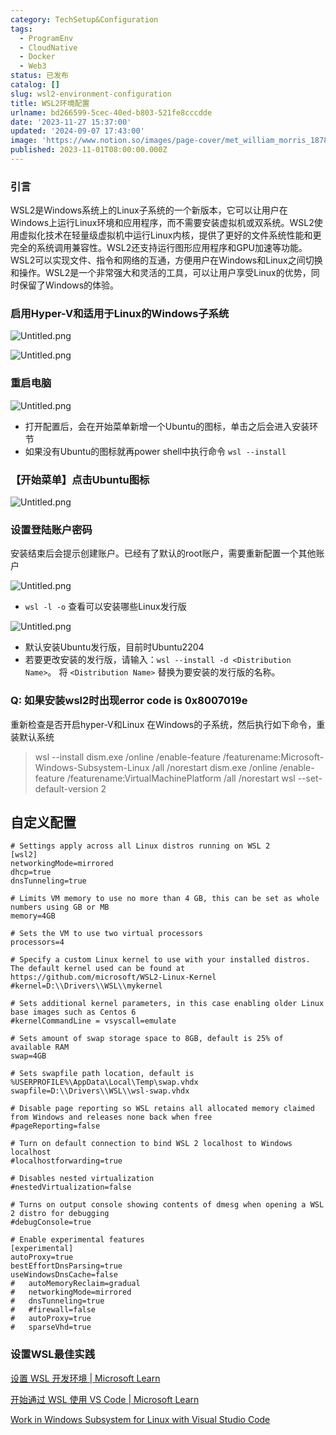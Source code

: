 ```yaml
---
category: TechSetup&Configuration
tags:
  - ProgramEnv
  - CloudNative
  - Docker
  - Web3
status: 已发布
catalog: []
slug: wsl2-environment-configuration
title: WSL2环境配置
urlname: bd266599-5cec-40ed-b803-521fe8cccdde
date: '2023-11-27 15:37:00'
updated: '2024-09-07 17:43:00'
image: 'https://www.notion.so/images/page-cover/met_william_morris_1878.jpg'
published: 2023-11-01T08:00:00.000Z
---
```


### 引言


WSL2是Windows系统上的Linux子系统的一个新版本，它可以让用户在Windows上运行Linux环境和应用程序，而不需要安装虚拟机或双系统。WSL2使用虚拟化技术在轻量级虚拟机中运行Linux内核，提供了更好的文件系统性能和更完全的系统调用兼容性。WSL2还支持运行图形应用程序和GPU加速等功能。WSL2可以实现文件、指令和网络的互通，方便用户在Windows和Linux之间切换和操作。WSL2是一个非常强大和灵活的工具，可以让用户享受Linux的优势，同时保留了Windows的体验。


### 启用Hyper-V和适用于Linux的Windows子系统


![Untitled.png](https://prod-files-secure.s3.us-west-2.amazonaws.com/5d24fe63-e567-4804-86f9-9fdc62e13082/62efe4d1-37d6-4606-a7b8-34dcd63ff38a/Untitled.png?X-Amz-Algorithm=AWS4-HMAC-SHA256&X-Amz-Content-Sha256=UNSIGNED-PAYLOAD&X-Amz-Credential=ASIAZI2LB4664JNL2RBL%2F20250313%2Fus-west-2%2Fs3%2Faws4_request&X-Amz-Date=20250313T213310Z&X-Amz-Expires=3600&X-Amz-Security-Token=IQoJb3JpZ2luX2VjEJX%2F%2F%2F%2F%2F%2F%2F%2F%2F%2FwEaCXVzLXdlc3QtMiJHMEUCICR7Vk3qmP5IPIu%2FBPQ%2FaGi0zRvD1YDXW%2B7Iv0kheZOQAiEAi8vt%2F5um5XDbuJr8vOVGg23kJg%2FadMVSQ44cVa0ZnqIqiAQI3v%2F%2F%2F%2F%2F%2F%2F%2F%2F%2FARAAGgw2Mzc0MjMxODM4MDUiDP7%2FW5FiRPA55BtwWCrcAzysYPnMsPC9LVTGxf8%2FfRLMCO4YIOzCI5Hx77isNyA68UuhXoHj6ORA8vXtlsgeDxNElcq9BGNnfqND6%2B8gkOA%2B%2ByLf1qi9ZydwmWluuRyLDGeiA8LF7pzovkJuwWRQYMxtPRXg13hqnDHn2F4iWGXFC6%2BXnucIuQ6CFTAZR3PhwilHSKR0owG3srglRNOyJ1RZyBIBOQdBX16FJ4p716gqU1EMIzHps3dhcyUOr8S7VKK9bV8HwOzsdtP7K8b1uDSWAyyPZu2ZzMmFV5DFIIUMre8kzv1KRpSz%2FZjBRvMGglo4X1uWN2XvV0NG%2BmlU2MlyTEguiIDE%2BbsW2qQnFUkwNCOG1%2BEvDUQ5kM8TbJx9uGKoAZQyEQ2%2B5DD75m4BhD9X5hXBWAWfwroKFJeBxWm1uSjRn5EVn%2FKa7Ol%2FZjidov5EBLvTGEKA32kGNzgigs34mfA7DA%2F4yIGBeYncbFrC5BKCTszZqsa2d2Wen3qH4sHYL9xewZ%2BJaQISR1z0OY9zr3811IKZ%2Bs%2FBD%2B8SwBzNVYcGVezo0U9C9C2gEMrpAno6UKdX9wluEHEhb1EFlItZBGoJ4n%2BQsPI%2FT2JPS8yIkSkiIvQGk2yIgrydLYZSpV7mvYR7eUUPxHSdMK6Szb4GOqUB1D98rE3Ebk3s2RuGXbxnEfcL20bKMhLL8yq741Nf1eZZ%2FubsUJ0kqGiRcZylrVIoMKawbHK95rd%2FX08EAqElIq3vWIl1Co9C4XZXgCq7O6MPkzn95R4YppFayC45E3MgUnkKXPmzWAWWeoGX3mprqz9iOOHgtBudraS%2FJ8ULwOz6FBi1AdWUan5ShL%2BFXUh0dKrBvrCsJtocb7LRG8zcyO4X5sYk&X-Amz-Signature=bc3c4aa9d668be63f2a6d386a61127bc07ed84fa6d96769ad344afaac13bc280&X-Amz-SignedHeaders=host&x-id=GetObject)


![Untitled.png](https://prod-files-secure.s3.us-west-2.amazonaws.com/5d24fe63-e567-4804-86f9-9fdc62e13082/74866fe6-9ce5-4055-94c5-4900f6f5ff8b/Untitled.png?X-Amz-Algorithm=AWS4-HMAC-SHA256&X-Amz-Content-Sha256=UNSIGNED-PAYLOAD&X-Amz-Credential=ASIAZI2LB4664JNL2RBL%2F20250313%2Fus-west-2%2Fs3%2Faws4_request&X-Amz-Date=20250313T213310Z&X-Amz-Expires=3600&X-Amz-Security-Token=IQoJb3JpZ2luX2VjEJX%2F%2F%2F%2F%2F%2F%2F%2F%2F%2FwEaCXVzLXdlc3QtMiJHMEUCICR7Vk3qmP5IPIu%2FBPQ%2FaGi0zRvD1YDXW%2B7Iv0kheZOQAiEAi8vt%2F5um5XDbuJr8vOVGg23kJg%2FadMVSQ44cVa0ZnqIqiAQI3v%2F%2F%2F%2F%2F%2F%2F%2F%2F%2FARAAGgw2Mzc0MjMxODM4MDUiDP7%2FW5FiRPA55BtwWCrcAzysYPnMsPC9LVTGxf8%2FfRLMCO4YIOzCI5Hx77isNyA68UuhXoHj6ORA8vXtlsgeDxNElcq9BGNnfqND6%2B8gkOA%2B%2ByLf1qi9ZydwmWluuRyLDGeiA8LF7pzovkJuwWRQYMxtPRXg13hqnDHn2F4iWGXFC6%2BXnucIuQ6CFTAZR3PhwilHSKR0owG3srglRNOyJ1RZyBIBOQdBX16FJ4p716gqU1EMIzHps3dhcyUOr8S7VKK9bV8HwOzsdtP7K8b1uDSWAyyPZu2ZzMmFV5DFIIUMre8kzv1KRpSz%2FZjBRvMGglo4X1uWN2XvV0NG%2BmlU2MlyTEguiIDE%2BbsW2qQnFUkwNCOG1%2BEvDUQ5kM8TbJx9uGKoAZQyEQ2%2B5DD75m4BhD9X5hXBWAWfwroKFJeBxWm1uSjRn5EVn%2FKa7Ol%2FZjidov5EBLvTGEKA32kGNzgigs34mfA7DA%2F4yIGBeYncbFrC5BKCTszZqsa2d2Wen3qH4sHYL9xewZ%2BJaQISR1z0OY9zr3811IKZ%2Bs%2FBD%2B8SwBzNVYcGVezo0U9C9C2gEMrpAno6UKdX9wluEHEhb1EFlItZBGoJ4n%2BQsPI%2FT2JPS8yIkSkiIvQGk2yIgrydLYZSpV7mvYR7eUUPxHSdMK6Szb4GOqUB1D98rE3Ebk3s2RuGXbxnEfcL20bKMhLL8yq741Nf1eZZ%2FubsUJ0kqGiRcZylrVIoMKawbHK95rd%2FX08EAqElIq3vWIl1Co9C4XZXgCq7O6MPkzn95R4YppFayC45E3MgUnkKXPmzWAWWeoGX3mprqz9iOOHgtBudraS%2FJ8ULwOz6FBi1AdWUan5ShL%2BFXUh0dKrBvrCsJtocb7LRG8zcyO4X5sYk&X-Amz-Signature=56571018bef2212e3388a1c01c95a294dd0e5bea2e7470aee160a024a43c4e5b&X-Amz-SignedHeaders=host&x-id=GetObject)


### 重启电脑


![Untitled.png](https://prod-files-secure.s3.us-west-2.amazonaws.com/5d24fe63-e567-4804-86f9-9fdc62e13082/ed8ca255-2fda-4c1b-9b1a-f1896300e8e7/Untitled.png?X-Amz-Algorithm=AWS4-HMAC-SHA256&X-Amz-Content-Sha256=UNSIGNED-PAYLOAD&X-Amz-Credential=ASIAZI2LB4664JNL2RBL%2F20250313%2Fus-west-2%2Fs3%2Faws4_request&X-Amz-Date=20250313T213310Z&X-Amz-Expires=3600&X-Amz-Security-Token=IQoJb3JpZ2luX2VjEJX%2F%2F%2F%2F%2F%2F%2F%2F%2F%2FwEaCXVzLXdlc3QtMiJHMEUCICR7Vk3qmP5IPIu%2FBPQ%2FaGi0zRvD1YDXW%2B7Iv0kheZOQAiEAi8vt%2F5um5XDbuJr8vOVGg23kJg%2FadMVSQ44cVa0ZnqIqiAQI3v%2F%2F%2F%2F%2F%2F%2F%2F%2F%2FARAAGgw2Mzc0MjMxODM4MDUiDP7%2FW5FiRPA55BtwWCrcAzysYPnMsPC9LVTGxf8%2FfRLMCO4YIOzCI5Hx77isNyA68UuhXoHj6ORA8vXtlsgeDxNElcq9BGNnfqND6%2B8gkOA%2B%2ByLf1qi9ZydwmWluuRyLDGeiA8LF7pzovkJuwWRQYMxtPRXg13hqnDHn2F4iWGXFC6%2BXnucIuQ6CFTAZR3PhwilHSKR0owG3srglRNOyJ1RZyBIBOQdBX16FJ4p716gqU1EMIzHps3dhcyUOr8S7VKK9bV8HwOzsdtP7K8b1uDSWAyyPZu2ZzMmFV5DFIIUMre8kzv1KRpSz%2FZjBRvMGglo4X1uWN2XvV0NG%2BmlU2MlyTEguiIDE%2BbsW2qQnFUkwNCOG1%2BEvDUQ5kM8TbJx9uGKoAZQyEQ2%2B5DD75m4BhD9X5hXBWAWfwroKFJeBxWm1uSjRn5EVn%2FKa7Ol%2FZjidov5EBLvTGEKA32kGNzgigs34mfA7DA%2F4yIGBeYncbFrC5BKCTszZqsa2d2Wen3qH4sHYL9xewZ%2BJaQISR1z0OY9zr3811IKZ%2Bs%2FBD%2B8SwBzNVYcGVezo0U9C9C2gEMrpAno6UKdX9wluEHEhb1EFlItZBGoJ4n%2BQsPI%2FT2JPS8yIkSkiIvQGk2yIgrydLYZSpV7mvYR7eUUPxHSdMK6Szb4GOqUB1D98rE3Ebk3s2RuGXbxnEfcL20bKMhLL8yq741Nf1eZZ%2FubsUJ0kqGiRcZylrVIoMKawbHK95rd%2FX08EAqElIq3vWIl1Co9C4XZXgCq7O6MPkzn95R4YppFayC45E3MgUnkKXPmzWAWWeoGX3mprqz9iOOHgtBudraS%2FJ8ULwOz6FBi1AdWUan5ShL%2BFXUh0dKrBvrCsJtocb7LRG8zcyO4X5sYk&X-Amz-Signature=78b8a1d37880251010994a9e148fffd8512e72ffd1834e6a8776b4c47805b70d&X-Amz-SignedHeaders=host&x-id=GetObject)

- 打开配置后，会在开始菜单新增一个Ubuntu的图标，单击之后会进入安装环节
- 如果没有Ubuntu的图标就再power shell中执行命令 `wsl --install`

### 【开始菜单】点击Ubuntu图标


![Untitled.png](https://prod-files-secure.s3.us-west-2.amazonaws.com/5d24fe63-e567-4804-86f9-9fdc62e13082/d7415a12-f453-43fe-a604-a208d85638a3/Untitled.png?X-Amz-Algorithm=AWS4-HMAC-SHA256&X-Amz-Content-Sha256=UNSIGNED-PAYLOAD&X-Amz-Credential=ASIAZI2LB4664JNL2RBL%2F20250313%2Fus-west-2%2Fs3%2Faws4_request&X-Amz-Date=20250313T213310Z&X-Amz-Expires=3600&X-Amz-Security-Token=IQoJb3JpZ2luX2VjEJX%2F%2F%2F%2F%2F%2F%2F%2F%2F%2FwEaCXVzLXdlc3QtMiJHMEUCICR7Vk3qmP5IPIu%2FBPQ%2FaGi0zRvD1YDXW%2B7Iv0kheZOQAiEAi8vt%2F5um5XDbuJr8vOVGg23kJg%2FadMVSQ44cVa0ZnqIqiAQI3v%2F%2F%2F%2F%2F%2F%2F%2F%2F%2FARAAGgw2Mzc0MjMxODM4MDUiDP7%2FW5FiRPA55BtwWCrcAzysYPnMsPC9LVTGxf8%2FfRLMCO4YIOzCI5Hx77isNyA68UuhXoHj6ORA8vXtlsgeDxNElcq9BGNnfqND6%2B8gkOA%2B%2ByLf1qi9ZydwmWluuRyLDGeiA8LF7pzovkJuwWRQYMxtPRXg13hqnDHn2F4iWGXFC6%2BXnucIuQ6CFTAZR3PhwilHSKR0owG3srglRNOyJ1RZyBIBOQdBX16FJ4p716gqU1EMIzHps3dhcyUOr8S7VKK9bV8HwOzsdtP7K8b1uDSWAyyPZu2ZzMmFV5DFIIUMre8kzv1KRpSz%2FZjBRvMGglo4X1uWN2XvV0NG%2BmlU2MlyTEguiIDE%2BbsW2qQnFUkwNCOG1%2BEvDUQ5kM8TbJx9uGKoAZQyEQ2%2B5DD75m4BhD9X5hXBWAWfwroKFJeBxWm1uSjRn5EVn%2FKa7Ol%2FZjidov5EBLvTGEKA32kGNzgigs34mfA7DA%2F4yIGBeYncbFrC5BKCTszZqsa2d2Wen3qH4sHYL9xewZ%2BJaQISR1z0OY9zr3811IKZ%2Bs%2FBD%2B8SwBzNVYcGVezo0U9C9C2gEMrpAno6UKdX9wluEHEhb1EFlItZBGoJ4n%2BQsPI%2FT2JPS8yIkSkiIvQGk2yIgrydLYZSpV7mvYR7eUUPxHSdMK6Szb4GOqUB1D98rE3Ebk3s2RuGXbxnEfcL20bKMhLL8yq741Nf1eZZ%2FubsUJ0kqGiRcZylrVIoMKawbHK95rd%2FX08EAqElIq3vWIl1Co9C4XZXgCq7O6MPkzn95R4YppFayC45E3MgUnkKXPmzWAWWeoGX3mprqz9iOOHgtBudraS%2FJ8ULwOz6FBi1AdWUan5ShL%2BFXUh0dKrBvrCsJtocb7LRG8zcyO4X5sYk&X-Amz-Signature=551fb53381f4431851b8700d80ec3acb61b83a6bf997555fe8748ecab2c2a872&X-Amz-SignedHeaders=host&x-id=GetObject)


### 设置登陆账户密码


安装结束后会提示创建账户。已经有了默认的root账户，需要重新配置一个其他账户


![Untitled.png](https://prod-files-secure.s3.us-west-2.amazonaws.com/5d24fe63-e567-4804-86f9-9fdc62e13082/bb38a6ce-031e-4122-9787-de509d2240bf/Untitled.png?X-Amz-Algorithm=AWS4-HMAC-SHA256&X-Amz-Content-Sha256=UNSIGNED-PAYLOAD&X-Amz-Credential=ASIAZI2LB4664JNL2RBL%2F20250313%2Fus-west-2%2Fs3%2Faws4_request&X-Amz-Date=20250313T213310Z&X-Amz-Expires=3600&X-Amz-Security-Token=IQoJb3JpZ2luX2VjEJX%2F%2F%2F%2F%2F%2F%2F%2F%2F%2FwEaCXVzLXdlc3QtMiJHMEUCICR7Vk3qmP5IPIu%2FBPQ%2FaGi0zRvD1YDXW%2B7Iv0kheZOQAiEAi8vt%2F5um5XDbuJr8vOVGg23kJg%2FadMVSQ44cVa0ZnqIqiAQI3v%2F%2F%2F%2F%2F%2F%2F%2F%2F%2FARAAGgw2Mzc0MjMxODM4MDUiDP7%2FW5FiRPA55BtwWCrcAzysYPnMsPC9LVTGxf8%2FfRLMCO4YIOzCI5Hx77isNyA68UuhXoHj6ORA8vXtlsgeDxNElcq9BGNnfqND6%2B8gkOA%2B%2ByLf1qi9ZydwmWluuRyLDGeiA8LF7pzovkJuwWRQYMxtPRXg13hqnDHn2F4iWGXFC6%2BXnucIuQ6CFTAZR3PhwilHSKR0owG3srglRNOyJ1RZyBIBOQdBX16FJ4p716gqU1EMIzHps3dhcyUOr8S7VKK9bV8HwOzsdtP7K8b1uDSWAyyPZu2ZzMmFV5DFIIUMre8kzv1KRpSz%2FZjBRvMGglo4X1uWN2XvV0NG%2BmlU2MlyTEguiIDE%2BbsW2qQnFUkwNCOG1%2BEvDUQ5kM8TbJx9uGKoAZQyEQ2%2B5DD75m4BhD9X5hXBWAWfwroKFJeBxWm1uSjRn5EVn%2FKa7Ol%2FZjidov5EBLvTGEKA32kGNzgigs34mfA7DA%2F4yIGBeYncbFrC5BKCTszZqsa2d2Wen3qH4sHYL9xewZ%2BJaQISR1z0OY9zr3811IKZ%2Bs%2FBD%2B8SwBzNVYcGVezo0U9C9C2gEMrpAno6UKdX9wluEHEhb1EFlItZBGoJ4n%2BQsPI%2FT2JPS8yIkSkiIvQGk2yIgrydLYZSpV7mvYR7eUUPxHSdMK6Szb4GOqUB1D98rE3Ebk3s2RuGXbxnEfcL20bKMhLL8yq741Nf1eZZ%2FubsUJ0kqGiRcZylrVIoMKawbHK95rd%2FX08EAqElIq3vWIl1Co9C4XZXgCq7O6MPkzn95R4YppFayC45E3MgUnkKXPmzWAWWeoGX3mprqz9iOOHgtBudraS%2FJ8ULwOz6FBi1AdWUan5ShL%2BFXUh0dKrBvrCsJtocb7LRG8zcyO4X5sYk&X-Amz-Signature=97ecd0df63476572dbada14ab017ab4db95fdf899d4af2ed006bf4df9681830e&X-Amz-SignedHeaders=host&x-id=GetObject)

- `wsl -l -o` 查看可以安装哪些Linux发行版

![Untitled.png](https://prod-files-secure.s3.us-west-2.amazonaws.com/5d24fe63-e567-4804-86f9-9fdc62e13082/4b4e5e2f-4e13-4651-8884-559a62c38137/Untitled.png?X-Amz-Algorithm=AWS4-HMAC-SHA256&X-Amz-Content-Sha256=UNSIGNED-PAYLOAD&X-Amz-Credential=ASIAZI2LB4664JNL2RBL%2F20250313%2Fus-west-2%2Fs3%2Faws4_request&X-Amz-Date=20250313T213310Z&X-Amz-Expires=3600&X-Amz-Security-Token=IQoJb3JpZ2luX2VjEJX%2F%2F%2F%2F%2F%2F%2F%2F%2F%2FwEaCXVzLXdlc3QtMiJHMEUCICR7Vk3qmP5IPIu%2FBPQ%2FaGi0zRvD1YDXW%2B7Iv0kheZOQAiEAi8vt%2F5um5XDbuJr8vOVGg23kJg%2FadMVSQ44cVa0ZnqIqiAQI3v%2F%2F%2F%2F%2F%2F%2F%2F%2F%2FARAAGgw2Mzc0MjMxODM4MDUiDP7%2FW5FiRPA55BtwWCrcAzysYPnMsPC9LVTGxf8%2FfRLMCO4YIOzCI5Hx77isNyA68UuhXoHj6ORA8vXtlsgeDxNElcq9BGNnfqND6%2B8gkOA%2B%2ByLf1qi9ZydwmWluuRyLDGeiA8LF7pzovkJuwWRQYMxtPRXg13hqnDHn2F4iWGXFC6%2BXnucIuQ6CFTAZR3PhwilHSKR0owG3srglRNOyJ1RZyBIBOQdBX16FJ4p716gqU1EMIzHps3dhcyUOr8S7VKK9bV8HwOzsdtP7K8b1uDSWAyyPZu2ZzMmFV5DFIIUMre8kzv1KRpSz%2FZjBRvMGglo4X1uWN2XvV0NG%2BmlU2MlyTEguiIDE%2BbsW2qQnFUkwNCOG1%2BEvDUQ5kM8TbJx9uGKoAZQyEQ2%2B5DD75m4BhD9X5hXBWAWfwroKFJeBxWm1uSjRn5EVn%2FKa7Ol%2FZjidov5EBLvTGEKA32kGNzgigs34mfA7DA%2F4yIGBeYncbFrC5BKCTszZqsa2d2Wen3qH4sHYL9xewZ%2BJaQISR1z0OY9zr3811IKZ%2Bs%2FBD%2B8SwBzNVYcGVezo0U9C9C2gEMrpAno6UKdX9wluEHEhb1EFlItZBGoJ4n%2BQsPI%2FT2JPS8yIkSkiIvQGk2yIgrydLYZSpV7mvYR7eUUPxHSdMK6Szb4GOqUB1D98rE3Ebk3s2RuGXbxnEfcL20bKMhLL8yq741Nf1eZZ%2FubsUJ0kqGiRcZylrVIoMKawbHK95rd%2FX08EAqElIq3vWIl1Co9C4XZXgCq7O6MPkzn95R4YppFayC45E3MgUnkKXPmzWAWWeoGX3mprqz9iOOHgtBudraS%2FJ8ULwOz6FBi1AdWUan5ShL%2BFXUh0dKrBvrCsJtocb7LRG8zcyO4X5sYk&X-Amz-Signature=8269134eb604698145d79c8de9f690c25d3327443543e5eed5c2d0b3a52d452b&X-Amz-SignedHeaders=host&x-id=GetObject)

- 默认安装Ubuntu发行版，目前时Ubuntu2204
- 若要更改安装的发行版，请输入：`wsl --install -d <Distribution Name>`。 将 `<Distribution Name>` 替换为要安装的发行版的名称。

### Q: 如果安装wsl2时出现error code is 0x8007019e


重新检查是否开启hyper-V和Linux 在Windows的子系统，然后执行如下命令，重装默认系统

> wsl --install
> dism.exe /online /enable-feature /featurename:Microsoft-Windows-Subsystem-Linux /all /norestart
> dism.exe /online /enable-feature /featurename:VirtualMachinePlatform /all /norestart
> wsl --set-default-version 2

## 自定义配置


```shell
# Settings apply across all Linux distros running on WSL 2
[wsl2]
networkingMode=mirrored
dhcp=true
dnsTunneling=true

# Limits VM memory to use no more than 4 GB, this can be set as whole numbers using GB or MB
memory=4GB 

# Sets the VM to use two virtual processors
processors=4

# Specify a custom Linux kernel to use with your installed distros. The default kernel used can be found at https://github.com/microsoft/WSL2-Linux-Kernel
#kernel=D:\\Drivers\\WSL\\mykernel

# Sets additional kernel parameters, in this case enabling older Linux base images such as Centos 6
#kernelCommandLine = vsyscall=emulate

# Sets amount of swap storage space to 8GB, default is 25% of available RAM
swap=4GB

# Sets swapfile path location, default is %USERPROFILE%\AppData\Local\Temp\swap.vhdx
swapfile=D:\\Drivers\\WSL\\wsl-swap.vhdx

# Disable page reporting so WSL retains all allocated memory claimed from Windows and releases none back when free
#pageReporting=false

# Turn on default connection to bind WSL 2 localhost to Windows localhost
#localhostforwarding=true

# Disables nested virtualization
#nestedVirtualization=false

# Turns on output console showing contents of dmesg when opening a WSL 2 distro for debugging
#debugConsole=true

# Enable experimental features
[experimental]
autoProxy=true
bestEffortDnsParsing=true
useWindowsDnsCache=false
#   autoMemoryReclaim=gradual
#   networkingMode=mirrored
#   dnsTunneling=true
#   #firewall=false
#   autoProxy=true
#   sparseVhd=true
```


### 设置WSL最佳实践


[设置 WSL 开发环境 | Microsoft Learn](https://learn.microsoft.com/zh-cn/windows/wsl/setup/environment#set-up-your-linux-username-and-password)


[开始通过 WSL 使用 VS Code | Microsoft Learn](https://learn.microsoft.com/zh-cn/windows/wsl/tutorials/wsl-vscode)


[Work in Windows Subsystem for Linux with Visual Studio Code](https://code.visualstudio.com/docs/remote/wsl-tutorial)

